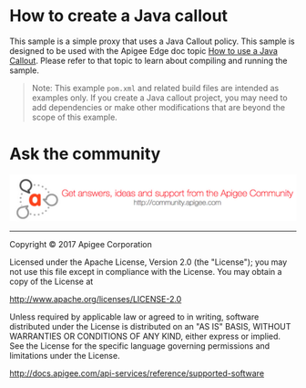 # How to create a Java callout

This sample is a simple proxy that uses a Java Callout policy. This sample is designed to be used with the Apigee Edge doc topic [How to use a Java Callout](http://docs.apigee.com/api-reference/content/how-create-java-callout). Please refer to that topic to learn about compiling and running the sample.

>Note: This example `pom.xml` and related build files are intended as examples only. If you create a Java callout project, you may need to add dependencies or make other modifications that are beyond the scope of this example. 


# Ask the community

[![alt text](../../images/apigee-community.png "Apigee Community is a great place to ask questions and find answers about developing API proxies. ")](https://community.apigee.com?via=github)

---

Copyright © 2017 Apigee Corporation

Licensed under the Apache License, Version 2.0 (the "License"); you may not use
this file except in compliance with the License. You may obtain a copy
of the License at

http://www.apache.org/licenses/LICENSE-2.0

Unless required by applicable law or agreed to in writing, software
distributed under the License is distributed on an "AS IS" BASIS,
WITHOUT WARRANTIES OR CONDITIONS OF ANY KIND, either express or implied.
See the License for the specific language governing permissions and
limitations under the License.

http://docs.apigee.com/api-services/reference/supported-software
